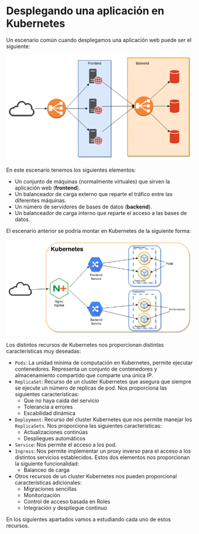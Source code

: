 # Desplegando una aplicación en Kubernetes

Un escenario común cuando desplegamos una aplicación web puede ser el siguiente:

![despliegue](img/deploy1.png)

En este escenario tenemos los siguientes elementos:

* Un conjunto de máquinas (normalmente virtuales) que sirven la aplicación web (**frontend**).
* Un balanceador de carga externo que reparte el tráfico entre las diferentes máquinas.
* Un número de servidores de bases de datos (**backend**).
* Un balanceador de carga interno que reparte el acceso a las bases de datos.

El escenario anterior se podría montar en Kubernetes de la siguiente forma:

![despliegue](img/deploy2.png)

Los distintos recursos de Kubernetes nos proporcionan distintas características muy deseadas:

* `Pods`: La unidad mínima de computación en Kubernetes, permite ejecutar contenedores. Representa un conjunto de contenedores y almacenamiento compartido que comparte una única IP.
* `ReplicaSet`: Recurso de un cluster Kubernetes que asegura que siempre se ejecute un número de replicas de pod. Nos proporciona las siguientes características:
  * Que no haya caída del servicio
  * Tolerancia a errores
  * Escabilidad dinámica
* `Deployment`: Recurso del cluster Kubernetes que nos permite manejar los `ReplicaSets`. Nos proporciona las siguientes características:
  * Actualizaciones continúas
  * Despliegues automáticos
* `Service`: Nos permite el acceso a los pod. 
* `Ingress`: Nos permite implementar un proxy inverso para el acceso a los distintos servicios establecidos. Estos dos elementos nos proporcionan la siguiente funcionalidad:
  * Balanceo de carga
* Otros recursos de un cluster Kubernetes nos pueden proporcional características adicionales:
  * Migraciones sencillas
  * Monitorización
  * Control de acceso basada en Roles
  * Integración y despliegue continuo

En los siguientes apartados vamos a estudiando cada uno de estos recursos.